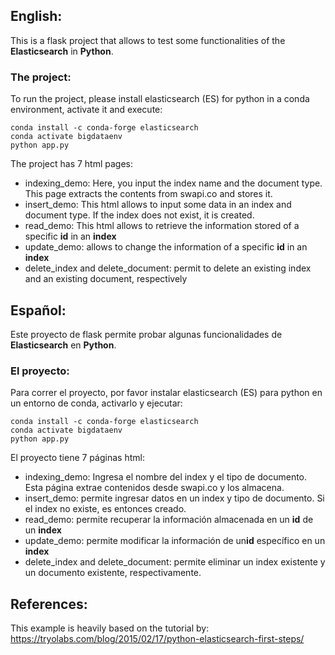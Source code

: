 ## English:
This is a flask project that allows to test some functionalities of the **Elasticsearch** in **Python**.
### The project:
To run the project, please install elasticsearch (ES) for python in a conda environment, activate it and execute:

    conda install -c conda-forge elasticsearch
    conda activate bigdataenv
    python app.py
    
The project has 7 html pages:
* indexing_demo: Here, you input the index name and the document type. This page extracts
the contents from swapi.co and stores it.
* insert_demo: This html allows to input some data in an index and document type. If the 
index does not exist, it is created.
* read_demo: This html allows to retrieve the information stored of a specific **id** in an **index**
* update_demo: allows to change the information of a specific **id** in an **index**
* delete_index and delete_document: permit to delete an existing index and an existing document, respectively

## Español:
Este proyecto de flask permite probar algunas funcionalidades de **Elasticsearch** en **Python**.
### El proyecto:
Para correr el proyecto, por favor instalar elasticsearch (ES) para python en un entorno de conda, activarlo y ejecutar:

    conda install -c conda-forge elasticsearch
    conda activate bigdataenv
    python app.py
    
El proyecto tiene 7 páginas html:
* indexing_demo: Ingresa el nombre del index y el tipo de documento. Esta página extrae contenidos desde 
swapi.co y los almacena.
* insert_demo: permite ingresar datos en un index y tipo de documento. Si el index no existe, es entonces creado.
* read_demo: permite recuperar la información almacenada en un **id** de un **index**
* update_demo: permite modificar la información de un**id** específico en un **index**
* delete_index and delete_document: permite eliminar un index existente y un documento existente, respectivamente.


## References:
This example is heavily based on the tutorial by: https://tryolabs.com/blog/2015/02/17/python-elasticsearch-first-steps/
